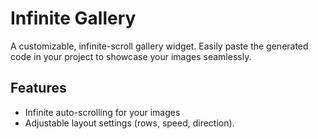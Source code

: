 # Infinite Gallery

A customizable, infinite-scroll gallery widget. Easily paste the generated code in your project to showcase your images seamlessly.

## Features
- Infinite auto-scrolling for your images
- Adjustable layout settings (rows, speed, direction).
